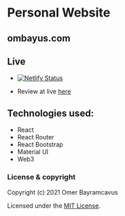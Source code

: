 # Personal Website
## ombayus.com

## Live

- [![Netlify Status](https://api.netlify.com/api/v1/badges/e6299b39-be47-4542-9ff3-ea453ed953f6/deploy-status)](https://www.ombayus.com/)

- Review at live [here](https://www.ombayus.com/)

## Technologies used:

* React
* React Router
* React Bootstrap
* Material UI
* Web3


### License & copyright

Copyright (c) 2021 Omer Bayramcavus

Licensed under the [MIT License](LICENSE).
